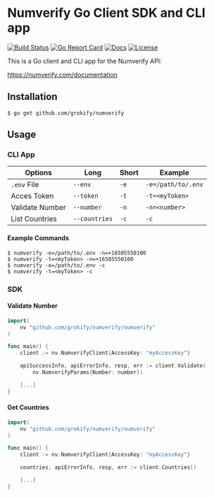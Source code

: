 Numverify Go Client SDK and CLI app
===================================

[![Build Status][build-status-svg]][build-status-link]
[![Go Report Card][goreport-svg]][goreport-link]
[![Docs][docs-godoc-svg]][docs-godoc-link]
[![License][license-svg]][license-link]

This is a Go client and CLI app for the Numverify API:

https://numverify.com/documentation

## Installation

```
$ go get github.com/grokify/numverify
```

## Usage

### CLI App

| Options | Long | Short | Example |
|---------|------|-------|---------|
| `.env` File | `--env` | `-e` | `-e=/path/to/.env` |
| Acces Token | `--token` | `-t` | `-t=<myToken>` |
| Validate Number | `--number` | `-n` | `-n=<number>` |
| List Countries | `--countries` | `-c` | `-c` |

#### Example Commands

```
$ numverify -e=/path/to/.env -n=+16505550100
$ numverify -t=<myToken> -n=+16505550100
$ numverify -e=/path/to/.env -c
$ numverify -t=<myToken> -c
```

### SDK

#### Validate Number

```go
import(
	nv "github.com/grokify/numverify/numverify"
)

func main() {
	client := nv.NumverifyClient{AccessKey: "myAccessKey"}

	apiSuccessInfo, apiErrorInfo, resp, err := client.Validate(
		nv.NumverifyParams{Number: number})

	[...]
}
```

#### Get Countries

```go
import(
	nv "github.com/grokify/numverify/numverify"
)

func main() {
	client := nv.NumverifyClient{AccessKey: "myAccessKey"}

	countries, apiErrorInfo, resp, err := client.Countries()

	[...]
}
```

 [build-status-svg]: https://api.travis-ci.org/grokify/numverify.svg?branch=master
 [build-status-link]: https://travis-ci.org/grokify/numverify
 [goreport-svg]: https://goreportcard.com/badge/github.com/grokify/numverify
 [goreport-link]: https://goreportcard.com/report/github.com/grokify/numverify
 [docs-godoc-svg]: https://img.shields.io/badge/docs-godoc-blue.svg
 [docs-godoc-link]: https://godoc.org/github.com/grokify/numverify/numverify
 [license-svg]: https://img.shields.io/badge/license-MIT-blue.svg
 [license-link]: https://github.com/grokify/numverify/blob/master/LICENSE